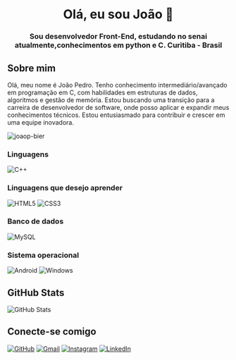 <h1 align="center">Olá, eu sou João 👋</h1>
<h3 align="center">Sou desenvolvedor Front-End, estudando no senai atualmente,conhecimentos em python e C. Curitiba - Brasil</h3>

## Sobre mim

Olá, meu nome é João Pedro. Tenho conhecimento intermediário/avançado em programação em C, com habilidades em estruturas de dados, algoritmos e gestão de memória. Estou buscando uma transição para a carreira de desenvolvedor de software, onde posso aplicar e expandir meus conhecimentos técnicos. Estou entusiasmado para contribuir e crescer em uma equipe inovadora.

<p align="left"> <img src="https://komarev.com/ghpvc/?username=leoyzs&label=Profile%20views&color=0e75b6&style=flat" alt="joaop-bier" /> </p>

### Linguagens
![C++](https://img.shields.io/badge/C%2B%2B-00599C?style=for-the-badge&logo=c%2B%2B&logoColor=white)

### Linguagens que desejo aprender
![HTML5](https://img.shields.io/badge/HTML5-E34F26?style=for-the-badge&logo=html5&logoColor=white)
![CSS3](https://img.shields.io/badge/CSS3-1572B6?style=for-the-badge&logo=css3&logoColor=white)

### Banco de dados

![MySQL](https://img.shields.io/badge/MySQL-00000F?style=for-the-badge&logo=mysql&logoColor=white)

### Sistema operacional

![Android](https://img.shields.io/badge/Android-3DDC84?style=for-the-badge&logo=android&logoColor=white)
![Windows](https://img.shields.io/badge/Windows-000?style=for-the-badge&logo=windows&logoColor=2CA5E0)

## GitHub Stats

![GitHub Stats](https://github-readme-stats.vercel.app/api?username=Leoyzs&theme=transparent&bg_color=000&border_color=30A3DC&show_icons=true&icon_color=30A3DC&title_color=E94D5F&text_color=FFF)

## Conecte-se comigo

[![GitHub](https://img.shields.io/badge/GitHub-100000?style=for-the-badge&logo=github&logoColor=white)](https://github.com/joaop-bier)
[![Gmail](https://img.shields.io/badge/Gmail-333333?style=for-the-badge&logo=gmail&logoColor=red)](bierj8877@gmail.com)
[![Instagram](https://img.shields.io/badge/-Instagram-%23E4405F?style=for-the-badge&logo=instagram&logoColor=white)]([https://www.instagram.com/joao.pksks/])
[![LinkedIn](https://img.shields.io/badge/LinkedIn-0077B5?style=for-the-badge&logo=linkedin&logoColor=white)]()
